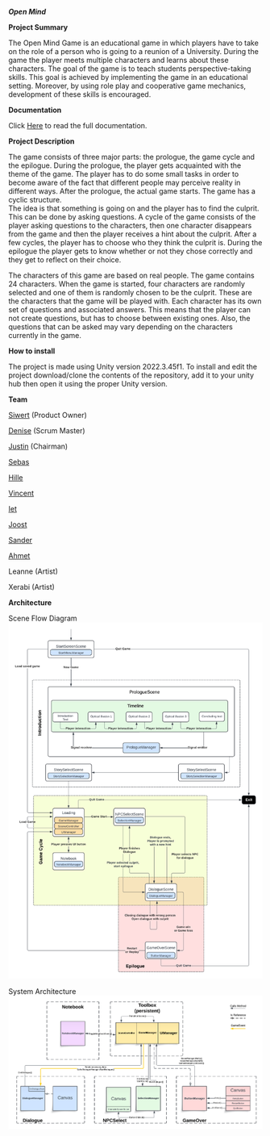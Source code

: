 ***Open Mind***

**Project Summary**

The Open Mind Game is an educational game in which players have to take on the role of a person who is going to a reunion of a University. 
During the game the player meets multiple characters and learns about these characters. 
The goal of the game is to teach students perspective-taking skills. This goal is achieved by implementing the game in an educational setting. 
Moreover, by using role play and cooperative game mechanics, development of these skills is encouraged. 

**Documentation**

Click [Here](https://siwertdj.github.io/OpenMind/) to read the full documentation.

**Project Description**

The game consists of three major parts: the prologue, the game cycle and the epilogue. 
During the prologue, the player gets acquainted with the theme of the game. 
The player has to do some small tasks in order to become aware of the fact that different people may perceive reality in different ways. 
After the prologue, the actual game starts. The game has a cyclic structure.  
The idea is that something is going on and the player has to find the culprit. This can be done by asking questions. 
A cycle of the game consists of the player asking questions to the characters, then one character disappears from the game and then the player receives a hint about the culprit. 
After a few cycles, the player has to choose who they think the culprit is. 
During the epilogue the player gets to know whether or not they chose correctly and they get to reflect on their choice. 

The characters of this game are based on real people. The game contains 24 characters. 
When the game is started, four characters are randomly selected and one of them is randomly chosen to be the culprit. 
These are the characters that the game will be played with. Each character has its own set of questions and associated answers. 
This means that the player can not create questions, but has to choose between existing ones. 
Also, the questions that can be asked may vary depending on the characters currently in the game. 


**How to install**

The project is made using Unity version 2022.3.45f1. To install and edit the project download/clone the contents of the repository, add it to your unity hub then open it using the proper Unity version.


**Team**

[Siwert](https://github.com/Siwertdj) (Product Owner)

[Denise](https://github.com/deniseadrianapatricia) (Scrum Master)

[Justin](https://github.com/Funnyyjustin) (Chairman)

[Sebas](https://github.com/Seb115)

[Hille](https://github.com/Hilliekopter)

[Vincent](https://github.com/vinsko)

[Iet](https://github.com/Tiny-Dots)

[Joost](https://github.com/JoostKootstra)

[Sander](https://github.com/Aquatic-Trident)

[Ahmet](https://github.com/Shikasi)

Leanne (Artist)

Xerabi (Artist)


**Architecture**

Scene Flow Diagram
![SceneFlow Diagram](Resources/SceneFlowDiagram.png)


System Architecture
![System Architecture](Resources/SystemArchitecture.png)



